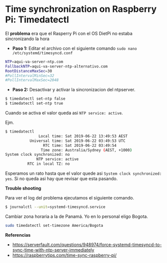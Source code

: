# Time synchronization on Raspberry Pi: Timedatectl

El **problema** era que el Rasperry Pi con el OS DietPi no estaba sincronizando la hora

* **Paso 1:** Editar el archivo con el siguiente comando `sudo nano /etc/systemd/timesyncd.conf`

```bash
NTP=aqui-va-server-ntp.com
FallbackNTP=aqui-va-server-ntp-alternativo.com
RootDistanceMaxSec=30
#PollIntervalMinSec=32
#PollIntervalMaxSec=2048
```

* **Paso 2:** Desactivar y activar la sincronizacion del ntpserver.
```bash
$ timedatectl set-ntp false
$ timedatectl set-ntp true
```
Cuando se activa el valor queda asi `NTP service: active`.

Ejm.
```bash
$ timedatectl
               Local time: Sat 2019-06-22 13:49:53 AEST
           Universal time: Sat 2019-06-22 03:49:53 UTC
                 RTC time: Sat 2019-06-22 03:49:54
                Time zone: Australia/Sydney (AEST, +1000)
System clock synchronized: no
              NTP service: active
          RTC in local TZ: no
```
Esperamos un rato hasta que el valor quede asi `System clock synchronized: yes`. Si no queda asi hay que revisar que esta pasando.

**Trouble shooting**

Para ver el log del problema ejecutamos el siguiente comando.
```bash
$ journalctl --unit=systemd-timesyncd.service
```

Cambiar zona horaria a la de Panamá. Yo en lo personal eligo Bogota.
```bash
sudo timedatectl set-timezone America/Bogota
```


**Referencias**
* https://serverfault.com/questions/948974/force-systemd-timesyncd-to-sync-time-with-ntp-server-immediately
* https://raspberrytips.com/time-sync-raspberry-pi/
